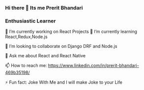 ### Hi there 👋 Its me Prerit Bhandari
### Enthusiastic Learner
 🔭 I’m currently working on React Projects
 🌱 I’m currently learning React,Redux,Node.js


 👯 I’m looking to collaborate on Django DRF and Node.js

 💬 Ask me about React and React Native

 📫 How to reach me: https://www.linkedin.com/in/prerit-bhandari-469b35198/

 ⚡ Fun fact: Joke With Me and I will make Joke to your Life

<!--
**PreritBhandari/PreritBhandari** is a ✨ _special_ ✨ repository because its `README.md` (this file) appears on your GitHub profile.

Here are some ideas to get you started:



- 🤔 I’m looking for help with ...


- 😄 Pronouns: ...

-->
